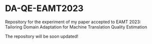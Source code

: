 # DA-QE-EAMT2023
Repository for the experiment of my paper accepted to EAMT 2023: Tailoring Domain Adaptation for Machine Translation Quality Estimation

The repository will be soon updated!
